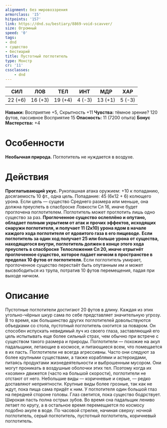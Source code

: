 ```yaml
---
alignment: без мировоззрения
armorclass: '15'
hitpoints: '157'
link: https://dnd.su/bestiary/8869-void-scavver/
size: Огромный
speed: '0'
tags:
- dnd
- существо
- бестиарий
title: Пустотный поглотитель
type: Монстр
cr: '11'
cssclasses:
    - dnd
---
```



| СИЛ | ЛОВ | ТЕЛ | ИНТ | МДР | ХАР |
|---|---|---|---|---|---|
| 22 (+6) | 16 (+3) | 19 (+4) | 4 (-3) | 13 (+1) | 5 (-3) |
**Навыки:** Восприятие +5, Скрытность +11
**Чувства:** тёмное зрение? 120 футов, пассивное Восприятие 15
**Опасность:** 11 (7200 опыта)
**Бонус Мастерства:** +4


# Особенности
**Необычная природа.** Поглотитель не нуждается в воздухе.


# Действия
**Проглатывающий укус.** Рукопашная атака оружием: +10 к попаданию, досягаемость 10 фт., одна цель. Попадание: 45 (6к12 + 6) колющего урона. Если цель — существо Среднего размера или меньше, она должна преуспеть в спасброске Ловкости Сл 16, иначе будет проглочена поглотителем. Поглотитель может проглотить лишь одно существо за раз.
**Проглоченное существо ослеплёно и опутано, обладает полным укрытием от атак и прочих эффектов, исходящих снаружи поглотителя, и получает 11 (2к10) урона ядом в начале каждого хода поглотителя от ядовитого газа в его пищеводе.** 
**Если поглотитель за один ход получает 25 или больше урона от существа, находящегося внутри, поглотитель должен в конце этого хода преуспеть в спасброске Телосложения Сл 20, иначе отрыгнёт проглоченное существо, которое падает ничком в пространстве в пределах 10 футов от поглотителя.** Если поглотитель умирает, проглоченное существо перестаёт быть опутанным им и может высвободиться из трупа, потратив 10 футов перемещения, падая при выходе ничком.


# Описание
Пустотные поглотители достигают 20 футов в длину.  Каждая из этих угольно-чёрных шкур сама по себе представляет значительную угрозу. В то время, как большинство других поглотителей довольствуются объедками со стола, пустотный поглотитель охотится за поваром. Он способен испускать невидимый луч из своего глаза, заставляющий его цель испытывать еще более сильный страх, чем обычно при встрече с существом такого размера и природы.   Поглотители — похожие на акул падальщики, летающие в космосе, и питающиеся всем, что помещается в их пасть. Поглотители не всегда агрессивны. Часто они следуют за более крупными существами, а также кораблями и астероидами, питаясь продуктами жизнедеятельности и выброшенным мусором. Они могут проникать в воздушные оболочки этих тел. Поэтому когда их «хозяин» движется (часто на большой скорости), поглотители не отстают от него. Небольшие виды — коричневые и серые, — редко доставляют неприятности. Крупные виды более грозные, так как не ждут, пока пища сама придёт к ним. У поглотителя один большой глаз на передней стороне головы. Глаз светится, пока существо бодрствует. Широкая пасть полна острых зубов. Во время сна падальщик лениво летает по кругу, а в остальное время перемещается по космосу подобно акуле в воде. По часовой стрелке, начиная сверху: ночной поглотитель, серый поглотитель, пустотный поглотитель, коричневый поглотитель.